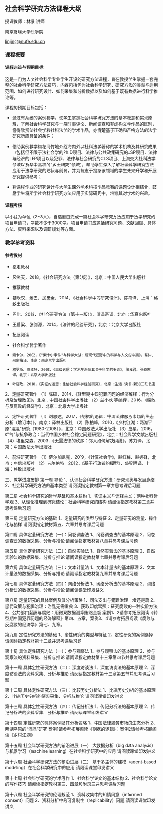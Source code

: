 ## 社会科学研究方法课程大纲

授课教师：林景 讲师

南京财经大学法学院

linjing@nufe.edu.cn

### 课程概要
#### 课程宗旨与预期目标

这是一门为人文社会科学专业学生开设的研究方法课程，旨在教授学生掌握一套完整的社会科学研究方法技巧，内容包括何为社会科学研究、研究方法的类型与适用范围、如何进行研究设计、如何采集和分析数据以及如何基于既有数据进行科学推论等。

课程的预期目标包括：

- 通过有系统的案例教学，使学生掌握社会科学研究方法的基本概念和实现原理，了解社会科学研究与一般时事评论、新闻调查和非虚构文学作品的区别，懂得欣赏法社会学和社科法学的学术作品，亦清楚基于正确和严格方法的法学研究所应具备的条件；

- 借助案例教学梅花间竹地介绍海内外以社科法学著称的学术机构及其研究成果（包括但不限于法社会学的Ph.D项目、法律与公共政策研究的JSP项目、法律与经济的LEP项目以及犯罪、法律与社会研究的CLS项目、上海交大社科法学领域以及华中高校的“乡土研究”领域），帮助学生深入了解社会科学研究方法应用于法学研究的现状与前景，并为有志于投身该领域的学生未来升学和开展研究提供参考；

- 将课程作业的研究设计与大学生课外学术科技作品竞赛的课题设计相结合，鼓励学生将所学社会科学研究方法应用于实际研究中，培育其对学术的兴趣。

#### 课程考核
以小组为单位（2~3人），自选题目完成一篇社会科学研究方法应用于法学研究的项目申请书，字数不少于3000字。项目申请书应包括研究问题、文献回顾、具体方法、资料来源以及调研规划等方面。

### 教学参考资料
#### 参考教材
- 指定教材
-   风笑天，2018，《社会研究方法（第5版）》，北京：中国人民大学出版社

- 推荐教材
-   基欧汉，维巴，加里金，2014，《社会科学中的研究设计》，陈硕译，上海：格致出版社
-   巴比，2018，《社会研究方法（第十一版）》，邱泽奇译，北京：华夏出版社
-   王启梁、张剑源，2014，《法律的经验研究》，北京：北京大学出版社

- 拓展阅读
-   社会科学哲学著作
-     索卡尔，2002，《"索卡尔事件"与科学大战：后现代视野中的科学与人文的冲突》，蔡仲、邢东梅译，南京：南京大学出版社
-     格罗斯、莱维特，2008，《高级迷信：学术左派及其关于科学的争论》，张雍君、张锦志译，北京：北京大学出版社
-     叶启政，2018，《实证的迷思：重估社会科学经验研究》，北京：生活·读书·新知三联书店

2、定量研究著作
（1）陈硕，2014，《转型期中国犯罪问题的经济解释：行为分析及治理政策》，北京：中国社会科学出版社
（2）兰小欢 等编译，2016，《腐败与反腐败的经济学》，北京：北京大学出版社

3、定性研究著作
（1）刘思达，2017，《割据的逻辑：中国法律服务市场的生态分析（增订本）》，南京：译林出版社
（2）陈柏峰，2010，《乡村江湖：两湖平原"混混"研究（1980-2008）》，北京：中国政法大学出版社
（3）应星，2016，《"气"与抗争政治：当代中国乡村社会稳定问题研究》，北京：社会科学文献出版社
（4）埃里克森，2003，《无需法律的秩序：邻人如何解决纠纷》，苏力译，北京：中国政法大学出版社

4、前沿研究著作
（1）萨尔加尼克，2019，《计算社会学》，赵红梅、赵婷译，北京：中信出版社
（2）吉尔伯特，2012，《基于行动者的模型》，盛智明译，上海：格致出版社

三、教学进度安排
第一周 导论
1、认识社会科学研究方法：研究现状与发展脉络
2、社会科学研究方法的基本类型
请阅读指定教材第一章并思考课后习题

第二周 社会科学研究的哲学基础和基本结构
1、实证主义与诠释主义：两种社科哲学观
2、从理论推理到研究结论：社会科学研究的结构
请阅读指定教材第二章并思考课后习题

第三周 定量研究方法的基础
1、定量研究的类型与特征
2、定量研究的测量、操作化与抽样
请阅读指定教材第五、六章并思考课后习题

第四周 具体定量研究方法（一）：问卷调查法
1、问卷调查法的基本原理
2、问卷调查法的数据采集、分析与推论
请阅读指定教材第八章并思考课后习题

第五周 具体定量研究方法（二）：自然实验法
1、自然实验法的基本原理
2、自然实验法的数据采集、分析与推论
请阅读指定教材第七章并思考课后习题

第六周 具体定量研究方法（三）：文本计量法
1、文本计量法的基本原理
2、文本计量法的数据采集、分析与推论
请阅读指定教材第九章并思考课后习题

第七周 具体定量研究方法（四）：网络分析法
1、网络分析法的基本原理
2、网络分析法的数据采集、分析与推论
请阅读课堂印发讲义

第八周 定量研究的具体案例及其分析策略
1、司法支出与犯罪治理：堵还是疏
2、惩罚政策与犯罪治理：治乱无需重典
3、获取印度驾照：研究腐败的一种实验方法
4、公共部门薪酬与腐败：用微观数据测算贿赂金额
案例1、2请参考拓展阅读《转型期中国犯罪问题的经济解释》第四、五章，案例3、4请参考拓展阅读《腐败与反腐败的经济学》第七、九章。

第九周 定性研究方法的基础
1、定性研究的类型与特征
2、定性研究的案例选择
请阅读指定教材第十二章并思考课后习题

第十周 具体定性研究方法（一）：参与观察法
1、参与观察法的基本原理
2、参与观察法的资料采集、分析与推论
请阅读指定教材第十三章第四节并思考课后习题

第十一周 具体定性研究方法（二）：深度访谈法
1、深度访谈法的基本原理
2、深度访谈法的资料采集、分析与推论
请阅读指定教材第十三章第五节并思考课后习题

第十二周 具体定性研究方法（三）：比较历史分析法
1、比较历史分析的基本原理
2、比较历史分析的资料采集、分析与推论
请阅读课堂印发讲义

第十三周 具体定性研究方法（四）：传记分析法
1、传记分析法的基本原理
2、传记分析法的资料采集、分析与推论
请阅读课堂印发讲义

第十四周 定性研究的具体案例及其分析策略
1、中国法律服务市场的生态分析
2、两湖平原的“混混”研究
案例1请参考拓展阅读《割据的逻辑》；案例2请参考拓展阅读《乡村江湖》

第十五周 社会科学研究方法的前沿进展（一）
大数据分析（big data analysis）与机器学习（machine learning）在社会科学研究中的应用
请阅读课堂印发讲义

第十六周 社会科学研究方法的前沿进展（二）
基于多主体的建模（agent-based modeling）在社会科学研究中的应用
请阅读课堂印发讲义

第十七周 社会科学研究的学术写作
1、社会科学论文的基本结构
2、社会科学论文的写作技巧
请阅读指定教材第三、四章和附录三并思考课后习题

第十八周 社会科学研究的伦理规范
1、资料收集中的知情同意（informed consent）问题
2、资料分析中的可复制性（replicability）问题
请阅读课堂印发讲义
